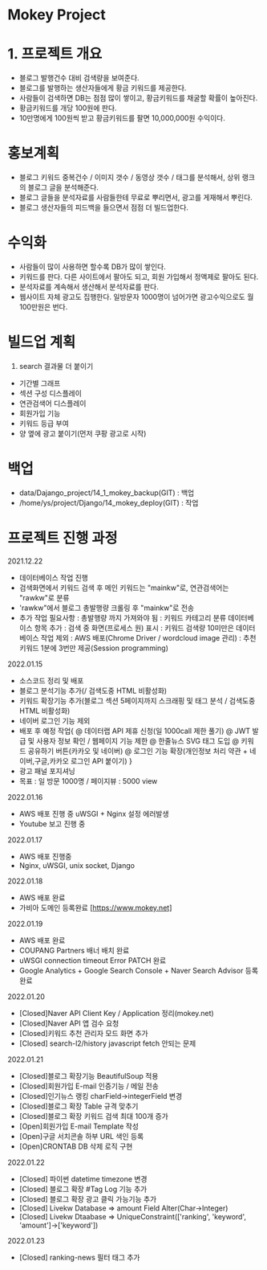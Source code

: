 # Mokey Project

# 1. 프로젝트 개요
 - 블로그 발행건수 대비 검색량을 보여준다.
 - 블로그를 발행하는 생산자들에게 황금 키워드를 제공한다.
 - 사람들이 검색하면 DB는 점점 많이 쌓이고, 황금키워드를 채굴할 확률이 높아진다.
 - 황금키워드를 개당 100원에 판다.
 - 10만명에게 100원씩 받고 황금키워드를 팔면 10,000,000원 수익이다.

# 홍보계획
 - 블로그 키워드 중복건수 / 이미지 갯수 / 동영상 갯수 / 태그를 분석해서, 상위 랭크의 블로그 글을 분석해준다.
 - 블로그 글들을 분석자료를 사람들한테 무료로 뿌리면서, 광고를 게재해서 뿌린다.
 - 블로그 생산자들의 피드백을 들으면서 점점 더 빌드업한다.

# 수익화
- 사람들이 많이 사용하면 할수록 DB가 많이 쌓인다.
- 키워드를 판다. 다른 사이트에서 팔아도 되고, 회원 가입해서 정액제로 팔아도 된다.
- 분석자료를 계속해서 생산해서 분석자료를 판다.
- 웹사이트 자체 광고도 집행한다. 일방문자 1000명이 넘어가면 광고수익으로도 월 100만원은 번다.

# 빌드업 계획
 1) search 결과물 더 붙이기
  - 기간별 그래프
  - 섹션 구성 디스플레이
  - 연관검색어 디스플레이
  - 회원가입 기능
  - 키워드 등급 부여
  - 양 옆에 광고 붙이기(먼저 쿠팡 광고로 시작)

# 백업 
  - data/Dajango_project/14_1_mokey_backup(GIT) : 백업
  - /home/ys/project/Django/14_mokey_deploy(GIT) : 작업

# 프로젝트 진행 과정
 2021.12.22
  - 데이터베이스 작업 진행 
  - 검색화면에서 키워드 검색 후 메인 키워드는 "mainkw"로, 연관검색어는 "rawkw"로 분류
  - 'rawkw"에서 블로그 총발행량 크롤링 후 "mainkw"로 전송
  - 추가 작업 필요사항
    : 총발행량 까지 가져와야 됨
    : 키워드 카테고리 분류 데이터베이스 항목 추가
    : 검색 중 화면(프로세스 원) 표시
    : 키워드 검색량 10미만은 데이터베이스 작업 제외
    : AWS 배포(Chrome Driver / wordcloud image 관리)
    : 추천키워드 1분에 3번만 제공(Session programming)

 2022.01.15
  - 소스코드 정리 및 배포
  - 블로그 분석기능 추가(/ 검색도중 HTML 비활성화)
  - 키워드 확장기능 추가(블로그 섹션 5페이지까지 스크래핑 및 태그 분석 / 검색도중 HTML 비활성화)
  - 네이버 로그인 기능 제외
  - 배포 후 예정 작업{
    @ 데이터랩 API 제휴 신청(일 1000call 제한 풀기)
    @ JWT 발급 및 사용자 정보 확인 / 웹페이지 기능 제한
    @ 한줄뉴스 SVG 태그 도입
    @ 키워드 공유하기 버튼(카카오 및 네이버)
    @ 로그인 기능 확장(개인정보 처리 약관 + 네이버,구글,카카오 로그인 API 붙이기)
  }
  - 광고 패널 포지셔닝
  - 목표 : 일 방문 1000명 / 페이지뷰 : 5000 view
    
2022.01.16
  - AWS 배포 진행 중 uWSGI + Nginx 설정 에러발생
  - Youtube 보고 진행 중

2022.01.17
   - AWS 배포 진행중
   - Nginx, uWSGI, unix socket, Django

2022.01.18
   - AWS 배포 완료
   - 가비아 도메인 등록완료 [https://www.mokey.net]

2022.01.19
   - AWS 배포 완료
   - COUPANG Partners 배너 배치 완료
   - uWSGI connection timeout Error PATCH 완료
   - Google Analytics + Google Search Console + Naver Search Advisor 등록완료
  
2022.01.20
   - [Closed]Naver API Client Key / Application 정리(mokey.net)
   - [Closed]Naver API 앱 검수 요청
   - [Closed]키워드 추천 관리자 모드 화면 추가
   - [Closed] search-l2/history javascript fetch 안되는 문제


2022.01.21
   - [Closed]블로그 확장기능 BeautifulSoup 적용
   - [Closed]회원가입 E-mail 인증기능 / 메일 전송
   - [Closed]인기뉴스 랭킹 charField->integerField 변경
   - [Closed]블로그 확장 Table 규격 맞추기
   - [Closed]블로그 확장 키워드 검색 최대 100개 증가
   - [Open]회원가입 E-mail Template 작성
   - [Open]구글 서치콘솔 하부 URL 색인 등록
   - [Open]CRONTAB DB 삭제 로직 구현   

2022.01.22
   - [Closed] 파이썬 datetime timezone 변경
   - [Closed] 블로그 확장 #Tag Log 기능 추가
   - [Closed] 블로그 확장 광고 클릭 가능기능 추가
   - [Closed] Livekw Database => amount Field Alter(Char->Integer)
   - [Closed] Livekw Dtaabase => UniqueConstraint(['ranking', 'keyword', 'amount']->['keyword'])

2022.01.23
   - [Closed] ranking-news 필터 태그 추가

